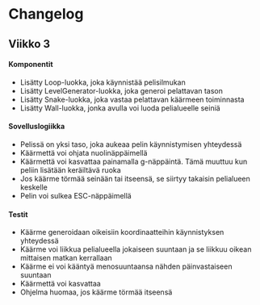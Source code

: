 # Changelog

## Viikko 3
#### Komponentit
- Lisätty Loop-luokka, joka käynnistää pelisilmukan
- Lisätty LevelGenerator-luokka, joka generoi pelattavan tason
- Lisätty Snake-luokka, joka vastaa pelattavan käärmeen toiminnasta
- Lisätty Wall-luokka, jonka avulla voi luoda pelialueelle seiniä

#### Sovelluslogiikka
- Pelissä on yksi taso, joka aukeaa pelin käynnistymisen yhteydessä
- Käärmettä voi ohjata nuolinäppäimellä
- Käärmettä voi kasvattaa painamalla g-näppäintä. Tämä muuttuu kun peliin lisätään keräiltävä ruoka
- Jos käärme törmää seinään tai itseensä, se siirtyy takaisin pelialueen keskelle
- Pelin voi sulkea ESC-näppäimellä

#### Testit
- Käärme generoidaan oikeisiin koordinaatteihin käynnistyksen yhteydessä
- Käärme voi liikkua pelialueella jokaiseen suuntaan ja se liikkuu oikean mittaisen matkan kerrallaan
- Käärme ei voi kääntyä menosuuntaansa nähden päinvastaiseen suuntaan
- Käärmettä voi kasvattaa
- Ohjelma huomaa, jos käärme törmää itseensä
